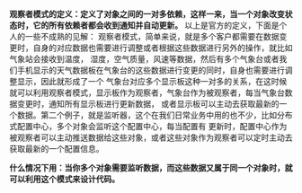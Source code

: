 **观察者模式的定义：定义了对象之间的一对多依赖，这样一来，当一个对象改变状态时，它的所有依赖者都会收到通知并自动更新。**
以上是官方的定义，下面是个人的一些不成熟的见解：
观察者模式，简单来说，就是多个客户都需要在数据变更时，自身的对应数据也需要进行调整或者根据这些数据进行另外的操作，就比如气象站会接收到温度，
湿度，空气质量，风速等数据，然后有多个气象台或者我们手机显示的天气数据板在气象台的这些数据进行变更的同时，自身也需要进行调整显示，因此就形成了一个
气象台对应多个显示板这种一对多的关系，在这时候就可以利用观察者模式，显示板作为观察者，气象台作为被观察者，每当气象台数据变更时，通知所有显示板进行更新数据，
或者显示板可以主动去获取最新的一个数据。第二个例子，就是监听器，这个在我们日常业务中用的也不少，比如分布式配置中心，多个对象会监听这个配置中心，每当配置有
更新时，配置中心作为被观察者可以主动推送数据给这些对象，或者这些对象作为观察者可以定时主动去获取最新的一个配置信息。

**什么情况下用：当你多个对象需要监听数据，而这些数据又属于同一个对象时，就可以利用这个模式来设计代码。**
